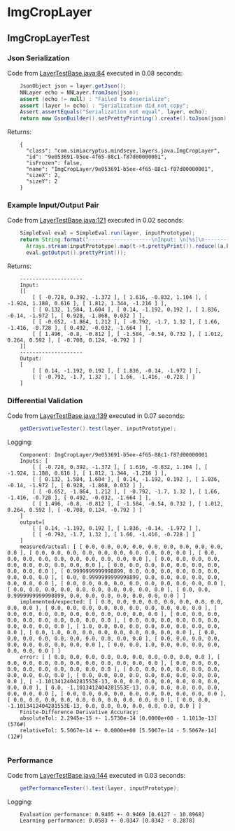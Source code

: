 # ImgCropLayer
## ImgCropLayerTest
### Json Serialization
Code from [LayerTestBase.java:84](../../../../../../../../MindsEye/src/test/java/com/simiacryptus/mindseye/layers/LayerTestBase.java#L84) executed in 0.08 seconds: 
```java
    JsonObject json = layer.getJson();
    NNLayer echo = NNLayer.fromJson(json);
    assert (echo != null) : "Failed to deserialize";
    assert (layer != echo) : "Serialization did not copy";
    Assert.assertEquals("Serialization not equal", layer, echo);
    return new GsonBuilder().setPrettyPrinting().create().toJson(json);
```

Returns: 

```
    {
      "class": "com.simiacryptus.mindseye.layers.java.ImgCropLayer",
      "id": "9e053691-b5ee-4f65-88c1-f87d00000001",
      "isFrozen": false,
      "name": "ImgCropLayer/9e053691-b5ee-4f65-88c1-f87d00000001",
      "sizeX": 2,
      "sizeY": 2
    }
```



### Example Input/Output Pair
Code from [LayerTestBase.java:121](../../../../../../../../MindsEye/src/test/java/com/simiacryptus/mindseye/layers/LayerTestBase.java#L121) executed in 0.02 seconds: 
```java
    SimpleEval eval = SimpleEval.run(layer, inputPrototype);
    return String.format("--------------------\nInput: \n[%s]\n--------------------\nOutput: \n%s",
      Arrays.stream(inputPrototype).map(t->t.prettyPrint()).reduce((a,b)->a+",\n"+b).get(),
      eval.getOutput().prettyPrint());
```

Returns: 

```
    --------------------
    Input: 
    [[
    	[ [ -0.728, 0.392, -1.372 ], [ 1.616, -0.832, 1.104 ], [ -1.924, 1.188, 0.616 ], [ 1.812, 1.344, -1.216 ] ],
    	[ [ 0.132, 1.584, 1.604 ], [ 0.14, -1.192, 0.192 ], [ 1.836, -0.14, -1.972 ], [ 0.928, -1.868, 0.032 ] ],
    	[ [ -0.652, -1.864, 1.212 ], [ -0.792, -1.7, 1.32 ], [ 1.66, -1.416, -0.728 ], [ 0.492, -0.032, -1.664 ] ],
    	[ [ 1.496, -0.8, -0.812 ], [ -1.584, -0.54, 0.732 ], [ 1.012, 0.264, 0.592 ], [ -0.708, 0.124, -0.792 ] ]
    ]]
    --------------------
    Output: 
    [
    	[ [ 0.14, -1.192, 0.192 ], [ 1.836, -0.14, -1.972 ] ],
    	[ [ -0.792, -1.7, 1.32 ], [ 1.66, -1.416, -0.728 ] ]
    ]
```



### Differential Validation
Code from [LayerTestBase.java:139](../../../../../../../../MindsEye/src/test/java/com/simiacryptus/mindseye/layers/LayerTestBase.java#L139) executed in 0.07 seconds: 
```java
    getDerivativeTester().test(layer, inputPrototype);
```
Logging: 
```
    Component: ImgCropLayer/9e053691-b5ee-4f65-88c1-f87d00000001
    Inputs: [
    	[ [ -0.728, 0.392, -1.372 ], [ 1.616, -0.832, 1.104 ], [ -1.924, 1.188, 0.616 ], [ 1.812, 1.344, -1.216 ] ],
    	[ [ 0.132, 1.584, 1.604 ], [ 0.14, -1.192, 0.192 ], [ 1.836, -0.14, -1.972 ], [ 0.928, -1.868, 0.032 ] ],
    	[ [ -0.652, -1.864, 1.212 ], [ -0.792, -1.7, 1.32 ], [ 1.66, -1.416, -0.728 ], [ 0.492, -0.032, -1.664 ] ],
    	[ [ 1.496, -0.8, -0.812 ], [ -1.584, -0.54, 0.732 ], [ 1.012, 0.264, 0.592 ], [ -0.708, 0.124, -0.792 ] ]
    ]
    output=[
    	[ [ 0.14, -1.192, 0.192 ], [ 1.836, -0.14, -1.972 ] ],
    	[ [ -0.792, -1.7, 1.32 ], [ 1.66, -1.416, -0.728 ] ]
    ]
    measured/actual: [ [ 0.0, 0.0, 0.0, 0.0, 0.0, 0.0, 0.0, 0.0, 0.0, 0.0 ], [ 0.0, 0.0, 0.0, 0.0, 0.0, 0.0, 0.0, 0.0, 0.0, 0.0 ], [ 0.0, 0.0, 0.0, 0.0, 0.0, 0.0, 0.0, 0.0, 0.0, 0.0 ], [ 0.0, 0.0, 0.0, 0.0, 0.0, 0.0, 0.0, 0.0, 0.0, 0.0 ], [ 0.0, 0.0, 0.0, 0.0, 0.0, 0.0, 0.0, 0.0, 0.0, 0.0 ], [ 0.9999999999998899, 0.0, 0.0, 0.0, 0.0, 0.0, 0.0, 0.0, 0.0, 0.0 ], [ 0.0, 0.9999999999998899, 0.0, 0.0, 0.0, 0.0, 0.0, 0.0, 0.0, 0.0 ], [ 0.0, 0.0, 0.0, 0.0, 0.0, 0.0, 0.0, 0.0, 0.0, 0.0 ], [ 0.0, 0.0, 0.0, 0.0, 0.0, 0.0, 0.0, 0.0, 0.0, 0.0 ], [ 0.0, 0.0, 0.9999999999998899, 0.0, 0.0, 0.0, 0.0, 0.0, 0.0, 0.0 ] ]
    implemented/expected: [ [ 0.0, 0.0, 0.0, 0.0, 0.0, 0.0, 0.0, 0.0, 0.0, 0.0 ], [ 0.0, 0.0, 0.0, 0.0, 0.0, 0.0, 0.0, 0.0, 0.0, 0.0 ], [ 0.0, 0.0, 0.0, 0.0, 0.0, 0.0, 0.0, 0.0, 0.0, 0.0 ], [ 0.0, 0.0, 0.0, 0.0, 0.0, 0.0, 0.0, 0.0, 0.0, 0.0 ], [ 0.0, 0.0, 0.0, 0.0, 0.0, 0.0, 0.0, 0.0, 0.0, 0.0 ], [ 1.0, 0.0, 0.0, 0.0, 0.0, 0.0, 0.0, 0.0, 0.0, 0.0 ], [ 0.0, 1.0, 0.0, 0.0, 0.0, 0.0, 0.0, 0.0, 0.0, 0.0 ], [ 0.0, 0.0, 0.0, 0.0, 0.0, 0.0, 0.0, 0.0, 0.0, 0.0 ], [ 0.0, 0.0, 0.0, 0.0, 0.0, 0.0, 0.0, 0.0, 0.0, 0.0 ], [ 0.0, 0.0, 1.0, 0.0, 0.0, 0.0, 0.0, 0.0, 0.0, 0.0 ] ]
    error: [ [ 0.0, 0.0, 0.0, 0.0, 0.0, 0.0, 0.0, 0.0, 0.0, 0.0 ], [ 0.0, 0.0, 0.0, 0.0, 0.0, 0.0, 0.0, 0.0, 0.0, 0.0 ], [ 0.0, 0.0, 0.0, 0.0, 0.0, 0.0, 0.0, 0.0, 0.0, 0.0 ], [ 0.0, 0.0, 0.0, 0.0, 0.0, 0.0, 0.0, 0.0, 0.0, 0.0 ], [ 0.0, 0.0, 0.0, 0.0, 0.0, 0.0, 0.0, 0.0, 0.0, 0.0 ], [ -1.1013412404281553E-13, 0.0, 0.0, 0.0, 0.0, 0.0, 0.0, 0.0, 0.0, 0.0 ], [ 0.0, -1.1013412404281553E-13, 0.0, 0.0, 0.0, 0.0, 0.0, 0.0, 0.0, 0.0 ], [ 0.0, 0.0, 0.0, 0.0, 0.0, 0.0, 0.0, 0.0, 0.0, 0.0 ], [ 0.0, 0.0, 0.0, 0.0, 0.0, 0.0, 0.0, 0.0, 0.0, 0.0 ], [ 0.0, 0.0, -1.1013412404281553E-13, 0.0, 0.0, 0.0, 0.0, 0.0, 0.0, 0.0 ] ]
    Finite-Difference Derivative Accuracy:
    absoluteTol: 2.2945e-15 +- 1.5730e-14 [0.0000e+00 - 1.1013e-13] (576#)
    relativeTol: 5.5067e-14 +- 0.0000e+00 [5.5067e-14 - 5.5067e-14] (12#)
    
```

### Performance
Code from [LayerTestBase.java:144](../../../../../../../../MindsEye/src/test/java/com/simiacryptus/mindseye/layers/LayerTestBase.java#L144) executed in 0.03 seconds: 
```java
    getPerformanceTester().test(layer, inputPrototype);
```
Logging: 
```
    Evaluation performance: 0.9405 +- 0.9469 [0.6127 - 10.0968]
    Learning performance: 0.0583 +- 0.0347 [0.0342 - 0.2878]
    
```

